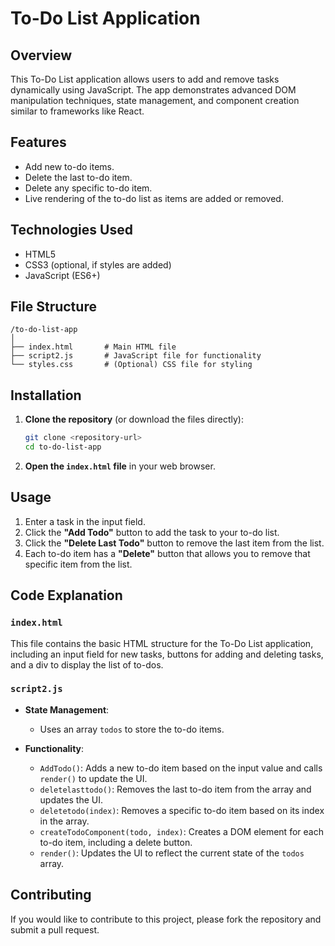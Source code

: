 

# To-Do List Application

## Overview

This To-Do List application allows users to add and remove tasks dynamically using JavaScript. The app demonstrates advanced DOM manipulation techniques, state management, and component creation similar to frameworks like React.

## Features

- Add new to-do items.
- Delete the last to-do item.
- Delete any specific to-do item.
- Live rendering of the to-do list as items are added or removed.

## Technologies Used

- HTML5
- CSS3 (optional, if styles are added)
- JavaScript (ES6+)

## File Structure

```
/to-do-list-app
│
├── index.html       # Main HTML file
├── script2.js       # JavaScript file for functionality
└── styles.css       # (Optional) CSS file for styling
```

## Installation

1. **Clone the repository** (or download the files directly):
   ```bash
   git clone <repository-url>
   cd to-do-list-app
   ```

2. **Open the `index.html` file** in your web browser.

## Usage

1. Enter a task in the input field.
2. Click the **"Add Todo"** button to add the task to your to-do list.
3. Click the **"Delete Last Todo"** button to remove the last item from the list.
4. Each to-do item has a **"Delete"** button that allows you to remove that specific item from the list.

## Code Explanation

### `index.html`

This file contains the basic HTML structure for the To-Do List application, including an input field for new tasks, buttons for adding and deleting tasks, and a div to display the list of to-dos.

### `script2.js`

- **State Management**: 
  - Uses an array `todos` to store the to-do items.
  
- **Functionality**:
  - `AddTodo()`: Adds a new to-do item based on the input value and calls `render()` to update the UI.
  - `deletelasttodo()`: Removes the last to-do item from the array and updates the UI.
  - `deletetodo(index)`: Removes a specific to-do item based on its index in the array.
  - `createTodoComponent(todo, index)`: Creates a DOM element for each to-do item, including a delete button.
  - `render()`: Updates the UI to reflect the current state of the `todos` array.

## Contributing

If you would like to contribute to this project, please fork the repository and submit a pull request.

